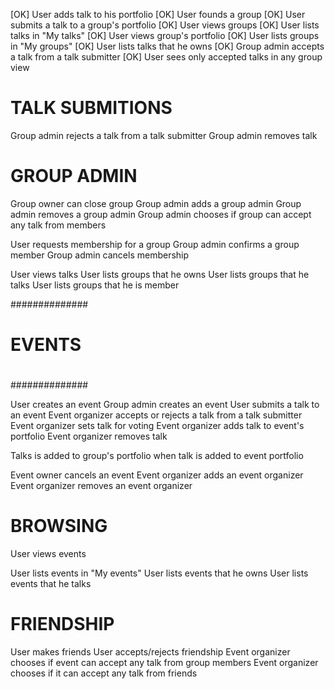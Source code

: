 
[OK]     User adds talk to his portfolio
[OK]     User founds a group
[OK]     User submits a talk to a group's portfolio
[OK]     User views groups
[OK]     User lists talks in "My talks"
[OK]     User views group's portfolio
[OK]     User lists groups in "My groups"
[OK]     User lists talks that he owns
[OK]     Group admin accepts a talk from a talk submitter
[OK]     User sees only accepted talks in any group view

# TALK SUBMITIONS
Group admin rejects a talk from a talk submitter
Group admin removes talk

# GROUP ADMIN
Group owner can close group
Group admin adds a group admin
Group admin removes a group admin
Group admin chooses if group can accept any talk from members

User requests membership for a group
Group admin confirms a group member
Group admin cancels membership

User views talks
User lists groups that he owns
User lists groups that he talks
User lists groups that he is member






##############
#
# EVENTS
#
##############

User creates an event
Group admin creates an event
User submits a talk to an event
Event organizer accepts or rejects a talk from a talk submitter
Event organizer sets talk for voting
Event organizer adds talk to event's portfolio
Event organizer removes talk

Talks is added to group's portfolio when talk is added to event portfolio

Event owner cancels an event
Event organizer adds an event organizer
Event organizer removes an event organizer


# BROWSING

User views events

User lists events in "My events"
User lists events that he owns
User lists events that he talks


# FRIENDSHIP

User makes friends
User accepts/rejects friendship
Event organizer chooses if event can accept any talk from group members
Event organizer chooses if it can accept any talk from friends


